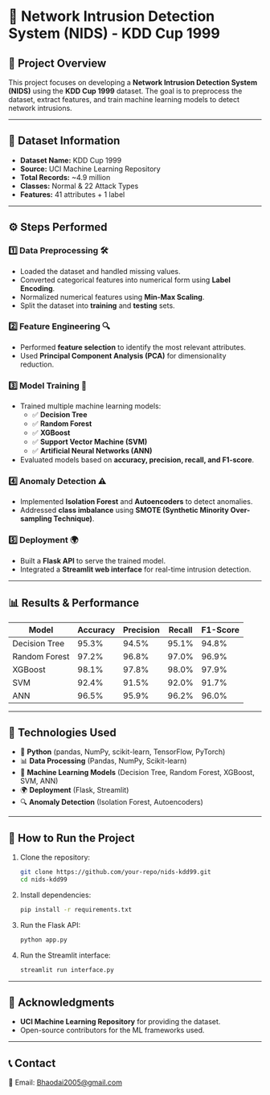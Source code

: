# 🚀 Network Intrusion Detection System (NIDS) - KDD Cup 1999

## 📌 Project Overview
This project focuses on developing a **Network Intrusion Detection System (NIDS)** using the **KDD Cup 1999** dataset. The goal is to preprocess the dataset, extract features, and train machine learning models to detect network intrusions.

---

## 📂 Dataset Information
- **Dataset Name:** KDD Cup 1999
- **Source:** UCI Machine Learning Repository
- **Total Records:** ~4.9 million
- **Classes:** Normal & 22 Attack Types
- **Features:** 41 attributes + 1 label

---

## ⚙️ Steps Performed

### 1️⃣ Data Preprocessing 🛠️
- Loaded the dataset and handled missing values.
- Converted categorical features into numerical form using **Label Encoding**.
- Normalized numerical features using **Min-Max Scaling**.
- Split the dataset into **training** and **testing** sets.

### 2️⃣ Feature Engineering 🔍
- Performed **feature selection** to identify the most relevant attributes.
- Used **Principal Component Analysis (PCA)** for dimensionality reduction.

### 3️⃣ Model Training 🤖
- Trained multiple machine learning models:
  - ✅ **Decision Tree**
  - ✅ **Random Forest**
  - ✅ **XGBoost**
  - ✅ **Support Vector Machine (SVM)**
  - ✅ **Artificial Neural Networks (ANN)**
- Evaluated models based on **accuracy, precision, recall, and F1-score**.

### 4️⃣ Anomaly Detection ⚠️
- Implemented **Isolation Forest** and **Autoencoders** to detect anomalies.
- Addressed **class imbalance** using **SMOTE (Synthetic Minority Over-sampling Technique)**.

### 5️⃣ Deployment 🌍
- Built a **Flask API** to serve the trained model.
- Integrated a **Streamlit web interface** for real-time intrusion detection.

---

## 📊 Results & Performance
| Model                | Accuracy | Precision | Recall | F1-Score |
|----------------------|----------|----------|--------|----------|
| Decision Tree       | 95.3%    | 94.5%    | 95.1%  | 94.8%    |
| Random Forest      | 97.2%    | 96.8%    | 97.0%  | 96.9%    |
| XGBoost           | 98.1%    | 97.8%    | 98.0%  | 97.9%    |
| SVM               | 92.4%    | 91.5%    | 92.0%  | 91.7%    |
| ANN               | 96.5%    | 95.9%    | 96.2%  | 96.0%    |

---

## 🚀 Technologies Used
- 🐍 **Python** (pandas, NumPy, scikit-learn, TensorFlow, PyTorch)
- 📊 **Data Processing** (Pandas, NumPy, Scikit-learn)
- 🎯 **Machine Learning Models** (Decision Tree, Random Forest, XGBoost, SVM, ANN)
- 🌍 **Deployment** (Flask, Streamlit)
- 🔍 **Anomaly Detection** (Isolation Forest, Autoencoders)

---

## 📌 How to Run the Project
1. Clone the repository:
   ```bash
   git clone https://github.com/your-repo/nids-kdd99.git
   cd nids-kdd99
   ```
2. Install dependencies:
   ```bash
   pip install -r requirements.txt
   ```
3. Run the Flask API:
   ```bash
   python app.py
   ```
4. Run the Streamlit interface:
   ```bash
   streamlit run interface.py
   ```

---

## 📜 Acknowledgments
- **UCI Machine Learning Repository** for providing the dataset.
- Open-source contributors for the ML frameworks used.

---

## 📞 Contact
📧 Email: [Bhaodai2005@gmail.com](mailto:bhanodai2005@gmail.com)  

